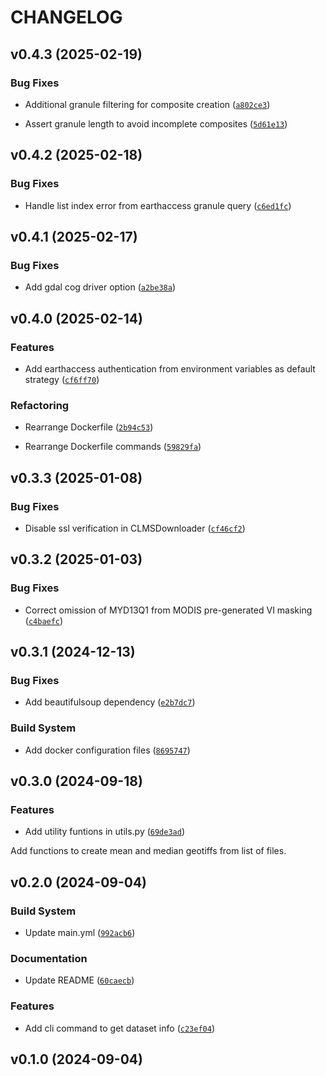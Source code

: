 # CHANGELOG


## v0.4.3 (2025-02-19)

### Bug Fixes

- Additional granule filtering for composite creation
  ([`a802ce3`](https://github.com/nasaharvest/glam-processing/commit/a802ce356b9dfcad0f2bad4a8fa0b46769e59332))

- Assert granule length to avoid incomplete composites
  ([`5d61e13`](https://github.com/nasaharvest/glam-processing/commit/5d61e1358d4ec7f568e366360d61f0b542d62dd3))


## v0.4.2 (2025-02-18)

### Bug Fixes

- Handle list index error from earthaccess granule query
  ([`c6ed1fc`](https://github.com/nasaharvest/glam-processing/commit/c6ed1fc9aa3edefd809f5f45144cae35fbc36d41))


## v0.4.1 (2025-02-17)

### Bug Fixes

- Add gdal cog driver option
  ([`a2be38a`](https://github.com/nasaharvest/glam-processing/commit/a2be38a9dff35ae5bc825d477433f30a093e0694))


## v0.4.0 (2025-02-14)

### Features

- Add earthaccess authentication from environment variables as default strategy
  ([`cf6ff70`](https://github.com/nasaharvest/glam-processing/commit/cf6ff70d75554c48e1af8dff0558cd1490f02ede))

### Refactoring

- Rearrange Dockerfile
  ([`2b94c53`](https://github.com/nasaharvest/glam-processing/commit/2b94c53211a9bdcec3b72242078885328752ce13))

- Rearrange Dockerfile commands
  ([`59829fa`](https://github.com/nasaharvest/glam-processing/commit/59829fa026ed4853551db504c03937778cdc0312))


## v0.3.3 (2025-01-08)

### Bug Fixes

- Disable ssl verification in CLMSDownloader
  ([`cf46cf2`](https://github.com/nasaharvest/glam-processing/commit/cf46cf237065ac93d5675324065521bd84462382))


## v0.3.2 (2025-01-03)

### Bug Fixes

- Correct omission of MYD13Q1 from MODIS pre-generated VI masking
  ([`c4baefc`](https://github.com/nasaharvest/glam-processing/commit/c4baefc1a810d371028436d248928071dfe29e33))


## v0.3.1 (2024-12-13)

### Bug Fixes

- Add beautifulsoup dependency
  ([`e2b7dc7`](https://github.com/nasaharvest/glam-processing/commit/e2b7dc7e46ae6b2b9fee32da811cb2759bae5ddd))

### Build System

- Add docker configuration files
  ([`8695747`](https://github.com/nasaharvest/glam-processing/commit/86957474eefa994ed6c88f1fb1b63f2c06c72d08))


## v0.3.0 (2024-09-18)

### Features

- Add utility funtions in utils.py
  ([`69de3ad`](https://github.com/nasaharvest/glam-processing/commit/69de3add7a112a5c078c8a94192c55b46d4d1301))

Add functions to create mean and median geotiffs from list of files.


## v0.2.0 (2024-09-04)

### Build System

- Update main.yml
  ([`992acb6`](https://github.com/nasaharvest/glam-processing/commit/992acb6826729063d5714976f95eaec5ca8d08ab))

### Documentation

- Update README
  ([`60caecb`](https://github.com/nasaharvest/glam-processing/commit/60caecbd9345a69443e32912cf06fb58914719ae))

### Features

- Add cli command to get dataset info
  ([`c23ef04`](https://github.com/nasaharvest/glam-processing/commit/c23ef04b470c87f285164dfbb026837161fcbe4a))


## v0.1.0 (2024-09-04)
